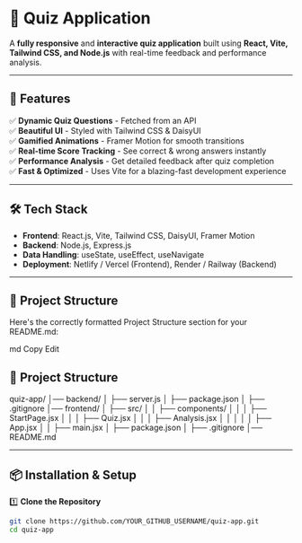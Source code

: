 # 🎯 Quiz Application

A **fully responsive** and **interactive quiz application** built using **React, Vite, Tailwind CSS, and Node.js** with real-time feedback and performance analysis.

---

## 🚀 Features

✅ **Dynamic Quiz Questions** - Fetched from an API  
✅ **Beautiful UI** - Styled with Tailwind CSS & DaisyUI  
✅ **Gamified Animations** - Framer Motion for smooth transitions  
✅ **Real-time Score Tracking** - See correct & wrong answers instantly  
✅ **Performance Analysis** - Get detailed feedback after quiz completion  
✅ **Fast & Optimized** - Uses Vite for a blazing-fast development experience

---

## 🛠️ Tech Stack

- **Frontend**: React.js, Vite, Tailwind CSS, DaisyUI, Framer Motion
- **Backend**: Node.js, Express.js
- **Data Handling**: useState, useEffect, useNavigate
- **Deployment**: Netlify / Vercel (Frontend), Render / Railway (Backend)

---

## 📂 Project Structure

Here's the correctly formatted Project Structure section for your README.md:

md
Copy
Edit

## 📂 Project Structure

quiz-app/
│── backend/
│ ├── server.js
│ ├── package.json
│ ├── .gitignore
│── frontend/
│ ├── src/
│ │ ├── components/
│ │ │ ├── StartPage.jsx
│ │ │ ├── Quiz.jsx
│ │ │ ├── Analysis.jsx
│ │ │
│ │ ├── App.jsx
│ │ ├── main.jsx
│ ├── package.json
│ ├── .gitignore
│── README.md

---

## 📦 Installation & Setup

1️⃣ **Clone the Repository**

```sh
git clone https://github.com/YOUR_GITHUB_USERNAME/quiz-app.git
cd quiz-app
```
